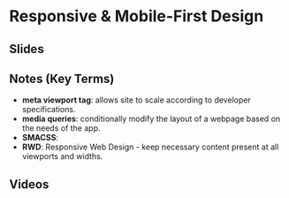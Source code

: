 # Responsive & Mobile-First Design

##  Slides

##  Notes (Key Terms)
- **meta viewport tag**: allows site to scale according to developer specifications.
- **media queries**: conditionally modify the layout of a webpage based on the needs of the app.
- **SMACSS**:
- **RWD**: Responsive Web Design - keep necessary content present at all viewports and widths.


##  Videos
